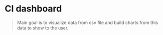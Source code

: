 # CI dashboard
> Main goal is to visualize data from csv file and build charts from this data to show to the user.
